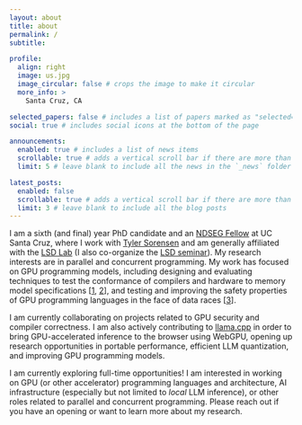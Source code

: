 ```yaml
---
layout: about
title: about
permalink: /
subtitle: 

profile:
  align: right
  image: us.jpg
  image_circular: false # crops the image to make it circular
  more_info: >
    Santa Cruz, CA

selected_papers: false # includes a list of papers marked as "selected={true}"
social: true # includes social icons at the bottom of the page

announcements:
  enabled: true # includes a list of news items
  scrollable: true # adds a vertical scroll bar if there are more than 3 news items
  limit: 5 # leave blank to include all the news in the `_news` folder

latest_posts:
  enabled: false
  scrollable: true # adds a vertical scroll bar if there are more than 3 new posts items
  limit: 3 # leave blank to include all the blog posts
---
```


I am a sixth (and final) year PhD candidate and an [NDSEG Fellow](https://ndseg.org/) at UC Santa Cruz, where I work with [Tyler Sorensen](https://users.soe.ucsc.edu/~tsorensen/) and am generally affiliated with the [LSD Lab](https://lsd.ucsc.edu/) (I also co-organize the [LSD seminar](https://lsd.ucsc.edu/lsd-seminar/)). My research interests are in parallel and concurrent programming. My work has focused on GPU programming models, including designing and evaluating techniques to test the conformance of compilers and hardware to memory model specifications [[1](assets/pdf/mc_mutants.pdf), [2](assets/pdf/gpuharbor.pdf)], and testing and improving the safety properties of GPU programming languages in the face of data races [[3](assets/pdf/saferace.pdf)].

I am currently collaborating on projects related to GPU security and compiler correctness. I am also actively contributing to [llama.cpp](https://github.com/ggml-org/llama.cpp) in order to bring GPU-accelerated inference to the browser using WebGPU, opening up research opportunities in portable performance, efficient LLM quantization, and improving GPU programming models.

<div class="alert alert-primary" role="alert">
I am currently exploring full-time opportunities! I am interested in working on GPU (or other accelerator) programming languages and architecture, AI infrastructure (especially but not limited to <i>local</i> LLM inference), or other roles related to parallel and concurrent programming. Please reach out if you have an opening or want to learn more about my research.
</div>
